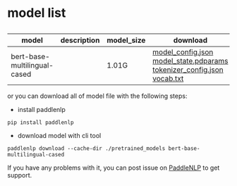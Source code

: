 #  model list

##  

| model  | description | model_size  | download         |
| --- | --- | --- | --- |
|bert-base-multilingual-cased|  | 1.01G | [model_config.json](https://bj.bcebos.com/paddlenlp/models/community/bert-base-multilingual-cased/model_config.json)<br>[model_state.pdparams](https://bj.bcebos.com/paddlenlp/models/community/bert-base-multilingual-cased/model_state.pdparams)<br>[tokenizer_config.json](https://bj.bcebos.com/paddlenlp/models/community/bert-base-multilingual-cased/tokenizer_config.json)<br>[vocab.txt](https://bj.bcebos.com/paddlenlp/models/community/bert-base-multilingual-cased/vocab.txt) |

or you can download all of model file with the following steps:

* install paddlenlp

```shell
pip install paddlenlp
```

* download model with cli tool

```shell
paddlenlp download --cache-dir ./pretrained_models bert-base-multilingual-cased
```

If you have any problems with it, you can post issue on [PaddleNLP](https://github.com/PaddlePaddle/PaddleNLP) to get support.
